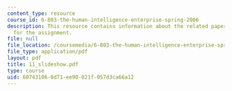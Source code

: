 ```yaml
---
content_type: resource
course_id: 6-803-the-human-intelligence-enterprise-spring-2006
description: This resource contains information about the related paper and the guidelines
  for the assignment.
file: null
file_location: /coursemedia/6-803-the-human-intelligence-enterprise-spring-2006/607431060d71ee90021f057d3ca66a12_11_slideshow.pdf
file_type: application/pdf
layout: pdf
title: 11_slideshow.pdf
type: course
uid: 60743106-0d71-ee90-021f-057d3ca66a12
---
```

